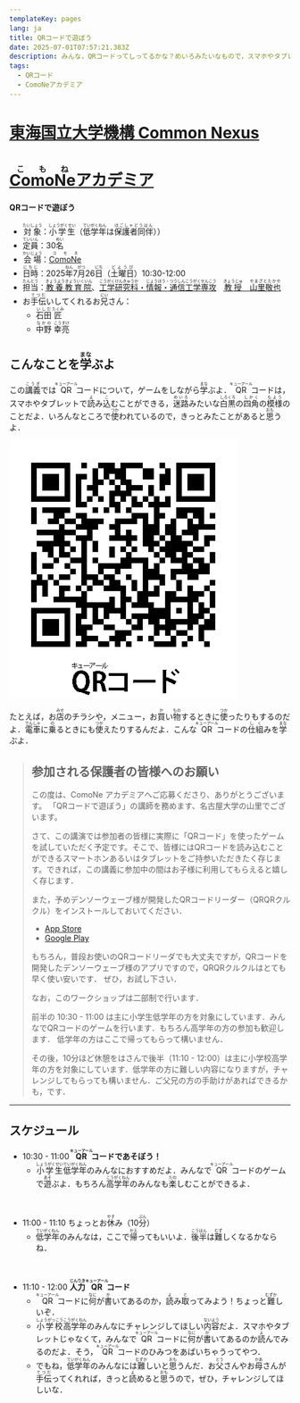 ```yaml
---
templateKey: pages
lang: ja
title: QRコードで遊ぼう
date: 2025-07-01T07:57:21.383Z
description: みんな，QRコードってしってるかな？めいろみたいなもので，スマホやタブレットでよみこむことができるものだよ．このこうぎはQRコードについて，ゲームをしながらまなぶよ．
tags:
  - QRコード
  - ComoNeアカデミア
---
```

# [東海国立大学機構 Common Nexus](https://comone.thers.ac.jp/)
# [<ruby>ComoNe<rt>こもね</rt></ruby>アカデミア](https://comone.thers.ac.jp/program/)

#### QRコードで遊ぼう

- <ruby>対象<rt>たいしょう</rt></ruby>：<ruby>小学生<rt>しょうがくせい</rt></ruby>（<ruby>低学年<rt>ていがくねん</rt></ruby>は<ruby>保護者同伴<rt>ほごしゃどうはん</rt></ruby>））
- <ruby>定員<rt>ていいん</rt></ruby>：30<ruby>名<rt>めい</rt></ruby>
- <ruby>会場<rt>かいじょう</rt></ruby>：[<ruby>ComoNe<rt>コモネ</rt></ruby>](https://comone.thers.ac.jp/)
- <ruby>日時<rt>にちじ</rt></ruby>：2025<ruby>年<rt>ねん</rt></ruby>7<ruby>月<rt>がつ</rt></ruby>26<ruby>日<rt>にち</rt></ruby>（<ruby>土曜日<rt>どようび</rt></ruby>）10:30-12:00
- <ruby>担当<rt>たんとう</rt></ruby>：[<ruby>教養教育院<rt>きょうようきょういくいん</rt></ruby>](https://www.ilas.nagoya-u.ac.jp)、[<ruby>工学研究科<rt>こうがくけんきゅうか</rt></ruby>・<ruby>情報・通信工学専攻<rt>じょうほう・つうしんこうがくせんこう</rt></ruby>](https://www.nuee.nagoya-u.ac.jp)　[<ruby>教授<rt>きょうじゅ</rt></ruby>　<ruby>山里敬也<rt>やまざとたかや</rt></ruby>](../../../team/Takaya-Yamazato)
- お<ruby>手伝<rt>てつだ</rt></ruby>いしてくれるお<ruby>兄<rt>にい</rt></ruby>さん：
  - <ruby>石田<rt>いしだ</rt></ruby> <ruby>匠<rt>たくみ</rt></ruby>
  - <ruby>中野<rt>なかの</rt></ruby> <ruby>幸亮<rt>こうすけ</rt></ruby>
<!-- ![山里敬也](../../../team/TakayaYamazato2012.jpeg) -->

## こんなことを<ruby>学<rt>まな</rt></ruby>ぶよ

<p>
この<ruby>講義<rt>こうぎ</rt></ruby>では<ruby>QR<rt>キューアール</rt></ruby>コードについて，ゲームをしながら<ruby>学<rt>まな</rt></ruby>ぶよ．<ruby>QR<rt>キューアール</rt></ruby>コードは，スマホやタブレットで<ruby>読<rt>よ</rt></ruby>み<ruby>込<rt>こ</rt></ruby>むことができる，<ruby>迷路<rt>めいろ</rt></ruby>みたいな<ruby>白黒<rt>しろくろ</rt></ruby>の<ruby>四角<rt>しかく</rt></ruby>の<ruby>模様<rt>もよう</rt></ruby>のことだよ．いろんなところで<ruby>使<rt>つか</rt></ruby>われているので，きっとみたことがあると<ruby>思<rt>おも</rt></ruby>うよ．

![<ruby>QR<rt>キューアール</rt></ruby>コード](./qrcode_202506302022.png)

たとえば，お<ruby>店<rt>みせ</rt></ruby>のチラシや，メニュー，お<ruby>買<rt>か</rt></ruby>い<ruby>物<rt>もの</rt></ruby>するときに<ruby>使<rt>つか</rt></ruby>ったりもするのだよ．<ruby>電車<rt>でんしゃ</rt></ruby>に<ruby>乗<rt>の</rt></ruby>るときにも<ruby>使<rt>つか</rt></ruby>えたりするんだよ．こんな<ruby>QR<rt>キューアール</rt></ruby>コードの<ruby>仕組<rt>しく</rt></ruby>みを<ruby>学<rt>まな</rt></ruby>ぶよ．
</p>

> ## 参加される保護者の皆様へのお願い<!-- omit in toc -->
>
> この度は、ComoNe アカデミアへご応募くださり、ありがとうございます。
> 「QRコードで遊ぼう」の講師を務めます、名古屋大学の山里でございます。
>
> さて、この講演では参加者の皆様に実際に「QRコード」を使ったゲームを試していただく予定です。そこで、皆様にはQRコードを読み込むことができるスマートホンあるいはタブレットをご持参いただきたく存じます。できれば，この講義に参加中の間はお子様に利用してもらえると嬉しく存じます．
> 
> また，予めデンソーウェーブ様が開発したQRコードリーダー（QRQRクルクル）をインストールしておいてください．
> 
>    - [App Store](https://apps.apple.com/jp/app/%E3%82%AF%E3%83%AB%E3%82%AF%E3%83%AB-qr%E3%82%B3%E3%83%BC%E3%83%89%E3%83%AA%E3%83%BC%E3%83%80%E3%83%BC/id911719423)
>    - [Google Play](https://play.google.com/store/apps/details?id=com.arara.q&pli=1)
>
> もちろん，普段お使いのQRコードリーダでも大丈夫ですが，QRコードを開発したデンソーウェーブ様のアプリですので，QRQRクルクルはとても早く使い安いです．
> ぜひ，お試し下さい．
> 
> なお，このワークショップは二部制で行います．
>
> 前半の 10:30 - 11:00 は主に小学生低学年の方を対象にしています．みんなでQRコードのゲームを行います．もちろん高学年の方の参加も歓迎します．
> 低学年の方はここで帰ってもらって構いません．
>
> その後，10分ほど休憩をはさんで後半（11:10 - 12:00）は主に小学校高学年の方を対象にしています．低学年の方に難しい内容になりますが，チャレンジしてもらっても構いません．ご父兄の方の手助けがあればできるかも，です．
---

## スケジュール

- 10:30 - 11:00  **<ruby>QR<rt>キューアール</rt></ruby>コードであそぼう！**
  - <ruby>小学生<rt>しょうがくせい</rt></ruby><ruby>低学年<rt>ていがくねん</rt></ruby>のみんなにおすすめだよ．みんなで<ruby>QR<rt>キューアール</rt></ruby>コードのゲームで<ruby>遊<rt>あそ</rt></ruby>ぶよ．もちろん<ruby>高学年<rt>こうがくねん</rt></ruby>のみんなも<ruby>楽<rt>たの</rt></ruby>しむことができるよ．
<br />

- 11:00 - 11:10 ちょっとお<ruby>休<rt>やす</rt></ruby>み（10<ruby>分<rt>ぷん</rt></ruby>）
  - <ruby>低学年<rt>ていがくねん</rt></ruby>のみんなは，ここで<ruby>帰<rt>かえ</rt></ruby>ってもいいよ．<ruby>後半<rt>こうはん</rt></ruby>は<ruby>難<rt>むず</rt></ruby>しくなるかならね．
<br />

- 11:10 - 12:00 **<ruby>人力<rt>じんりき</rt></ruby><ruby>QR<rt>キューアール</rt></ruby>コード**
  - <ruby>QR<rt>キューアール</rt></ruby>コードに<ruby>何<rt>なに</rt></ruby>が<ruby>書<rt>か</rt></ruby>いてあるのか，<ruby>読<rt>よ</rt></ruby>み<ruby>取<rt>と</rt></ruby>ってみよう！ちょっと<ruby>難<rt>むずか</rt></ruby>しいぞ．
  - <ruby>小学校<rt>しょうがっこう</rt></ruby><ruby>高学年<rt>こうがくねん</rt></ruby>のみんなにチャレンジしてほしい<ruby>内容<rt>ないよう</rt></ruby>だよ．スマホやタブレットじゃなくて，みんなで<ruby>QR<rt>キューアール</rt></ruby>コードに<ruby>何<rt>なに</rt></ruby>が<ruby>書<rt>か</rt></ruby>いてあるのか<ruby>読<rt>よ</rt></ruby>んでみるのだよ．そう，<ruby>QR<rt>キューアール</rt></ruby>コードのひみつをあばいちゃうってやつ．
  - でもね，<ruby>低学年<rt>ていがくねん</rt></ruby>のみんなには<ruby>難<rt>むずか</rt></ruby>しいと<ruby>思<rt>おも</rt></ruby>うんだ．お<ruby>父<rt>とう</rt></ruby>さんやお<ruby>母<rt>かあ</rt></ruby>さんが<ruby>手伝<rt>てつだ</rt></ruby>ってくれれば，きっと<ruby>読<rt>よ</rt></ruby>めると<ruby>思<rt>おも</rt></ruby>うので，ぜひ，チャレンジしてほしいな．